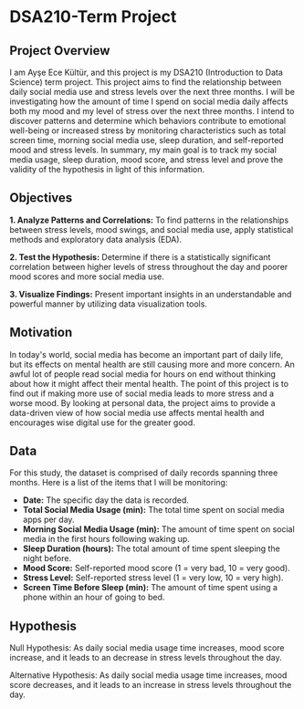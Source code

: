 # DSA210-Term Project
## Project Overview
I am Ayşe Ece Kültür, and this project is my DSA210 (Introduction to Data Science) term project. This project aims to find the relationship between daily social media use and stress levels over the next three months. I will be investigating how the amount of time I spend on social media daily affects both my mood and my level of stress over the next three months. I intend to discover patterns and determine which behaviors contribute to emotional well-being or increased stress by monitoring characteristics such as total screen time, morning social media use, sleep duration, and self-reported mood and stress levels. In summary, my main goal is to track my social media usage, sleep duration, mood score, and stress level and prove the validity of the hypothesis in light of this information.

## Objectives

**1. Analyze Patterns and Correlations:** To find patterns in the relationships between stress levels, mood swings, and social media use, apply statistical methods and exploratory data analysis (EDA). 

**2. Test the Hypothesis:** Determine if there is a statistically significant correlation between higher levels of stress throughout the day and poorer mood scores and more social media use.

**3. Visualize Findings:** Present important insights in an understandable and powerful manner by utilizing data visualization tools.


## Motivation 
In today's world, social media has become an important part of daily life, but its effects on mental health are still causing more and more concern. An awful lot of people read social media for hours on end without thinking about how it might affect their mental health. The point of this project is to find out if making more use of social media leads to more stress and a worse mood. By looking at personal data, the project aims to provide a data-driven view of how social media use affects mental health and encourages wise digital use for the greater good.

## Data 
For this study, the dataset is comprised of daily records spanning three months. Here is a list of the items that I will be monitoring:
- **Date:** The specific day the data is recorded.
- **Total Social Media Usage (min):** The total time spent on social media apps per day.
- **Morning Social Media Usage (min):** The amount of time spent on social media in the first hours following waking up.
- **Sleep Duration (hours):** The total amount of time spent sleeping the night before.
- **Mood Score:** Self-reported mood score (1 = very bad, 10 = very good).
- **Stress Level:** Self-reported stress level (1 = very low, 10 = very high).
- **Screen Time Before Sleep (min):** The amount of time spent using a phone within an hour of going to bed.

## Hypothesis 
Null Hypothesis: As daily social media usage time increases, mood score increase, and it leads to an decrease in stress levels throughout the day.

Alternative Hypothesis: As daily social media usage time increases, mood score decreases, and it leads to an increase in stress levels throughout the day.

